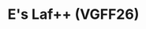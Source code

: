 ---
title: "E's Laf++ (VGFF26)"
permalink: /events/vgff26/el2
game: "EL2"
game_name: "E's Laf++"
event: "Vortex Gallery x Frosty Faustings XVIII"
layout: vgff26/game
---